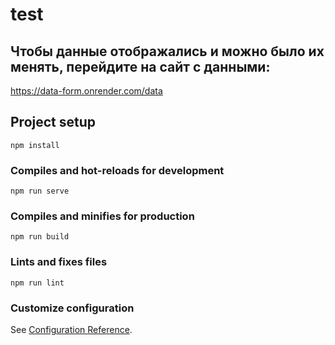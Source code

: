 # test

## Чтобы данные отображались и можно было их менять, перейдите на сайт с данными:
https://data-form.onrender.com/data

## Project setup
```
npm install
```

### Compiles and hot-reloads for development
```
npm run serve
```

### Compiles and minifies for production
```
npm run build
```

### Lints and fixes files
```
npm run lint
```

### Customize configuration
See [Configuration Reference](https://cli.vuejs.org/config/).
